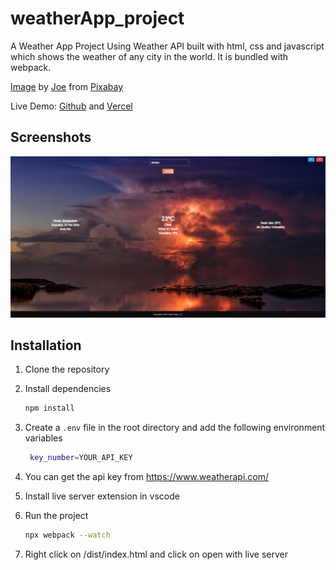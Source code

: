 # weatherApp_project
A Weather App Project Using Weather API built with html, css and javascript which shows the weather of any city in the world. It is bundled with webpack.

<a href="https://pixabay.com/photos/thunderstorm-ocean-lightning-3440450/" target="_blank">Image</a> by <a href="https://pixabay.com/users/jplenio-7645255/?utm_source=link-attribution&utm_medium=referral&utm_campaign=image&utm_content=3440450" target="_blank">Joe</a> from <a href="https://pixabay.com//?utm_source=link-attribution&utm_medium=referral&utm_campaign=image&utm_content=3440450" target="_blank">Pixabay</a>

Live Demo: <a href="https://diptosarkar182.github.io/weatherApp_project/">Github</a> and <a href="https://weather-app-project-rouge.vercel.app/">Vercel</a>

## Screenshots

![Home Page](./dist/images/screenshots/Capture1.PNG)

## Installation

1. Clone the repository
2. Install dependencies
   ```sh
   npm install
   ```
3. Create a `.env` file in the root directory and add the following environment variables
   ```sh
    key_number=YOUR_API_KEY
    ```
4. You can get the api key from https://www.weatherapi.com/

5. Install live server extension in vscode
6. Run the project
    ```sh
    npx webpack --watch
    ```
7. Right click on /dist/index.html and click on open with live server

